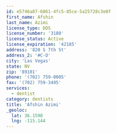 ```yaml
---
id: e5746a87-6061-4fc5-85ce-5a25728c3e0f
first_name: Afshin
last_name: Azimi
license_type: DDS
license_number: '3180'
license_status: Active
license_expiration: '42185'
address: '820 S 7th St'
address_2: '#C-D'
city: 'Las Vegas'
state: NV
zip: '89101'
phone: '(702) 759-0005'
fax: '(702) 759-3495'
services:
  - dentist
category: dentists
title: 'Afshin Azimi'
_geoloc:
  lat: 36.1598
  lng: -115.144
---
```

